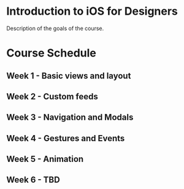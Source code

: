 # Introduction to iOS for Designers

Description of the goals of the course.

# Course Schedule

## Week 1 - Basic views and layout

## Week 2 - Custom feeds

## Week 3 - Navigation and Modals

## Week 4 - Gestures and Events

## Week 5 - Animation

## Week 6 - TBD